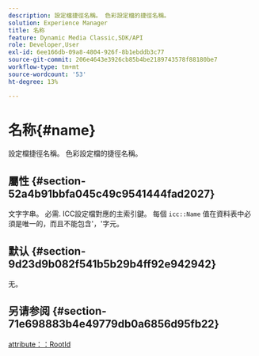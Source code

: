```yaml
---
description: 設定檔捷徑名稱。 色彩設定檔的捷徑名稱。
solution: Experience Manager
title: 名称
feature: Dynamic Media Classic,SDK/API
role: Developer,User
exl-id: 6ee166db-09a8-4804-926f-8b1ebddb3c77
source-git-commit: 206e4643e3926cb85b4be2189743578f88180be7
workflow-type: tm+mt
source-wordcount: '53'
ht-degree: 13%

---
```


# 名称{#name}

設定檔捷徑名稱。 色彩設定檔的捷徑名稱。

## 屬性 {#section-52a4b91bbfa045c49c9541444fad2027}

文字字串。 必需. ICC設定檔對應的主索引鍵。 每個 `icc::Name` 值在資料表中必須是唯一的，而且不能包含&#39;，&#39;字元。

## 默认 {#section-9d23d9b082f541b5b29b4ff92e942942}

无。

## 另请参阅 {#section-71e698883b4e49779db0a6856d95fb22}

[attribute：：RootId](../../../../../ir-api/material-cat/image-rendering-api-ref/c-ir-material-catalog/c-ir-attributes-reference/r-ir-rootid.md#reference-54b42b7125824be593378c1accb70d5a)
